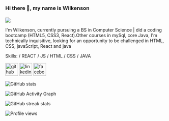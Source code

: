 ### Hi there 👋, my name is Wilkenson
####  
![ ](https://media-exp1.licdn.com/dms/image/C5616AQHDEcJF93frpA/profile-displaybackgroundimage-shrink_200_800/0/1653493876729?e=1658966400&v=beta&t=cVe49TDpLYaJ1nG_OkzCg8AlwEncHvQl0G-QQn0bjA8)

 I'm Wilkenson, currently pursuing a BS in Computer Science | did a coding bootcamp (HTML5, CSS3, React).Other courses in mySql, core Java, I'm technically inquisitive, looking for an opportunity to be challenged in HTML, CSS, javaScript, React and java  

Skills:   / REACT / JS / HTML / CSS / JAVA


[<img src='https://cdn.jsdelivr.net/npm/simple-icons@3.0.1/icons/github.svg' alt='github' height='40'>](https://github.com/wilkensoncode)  [<img src='https://cdn.jsdelivr.net/npm/simple-icons@3.0.1/icons/linkedin.svg' alt='linkedin' height='40'>](https://www.linkedin.com/in/https://www.linkedin.com/in/wilkenson-hilarion//)  [<img src='https://cdn.jsdelivr.net/npm/simple-icons@3.0.1/icons/facebook.svg' alt='facebook' height='40'>](https://www.facebook.com/https://www.facebook.com/wilkents)  

![GitHub stats](https://github-readme-stats.vercel.app/api?username=wilkensoncode&show_icons=true&count_private=true)  

![GitHub Activity Graph](https://activity-graph.herokuapp.com/graph?username=wilkensoncode)  

![GitHub streak stats](https://github-readme-streak-stats.herokuapp.com/?user=wilkensoncode)  

![Profile views](https://gpvc.arturio.dev/wilkensoncode)  
